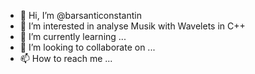 - 👋 Hi, I’m @barsanticonstantin
- 👀 I’m interested in analyse Musik with Wavelets in C++
- 🌱 I’m currently learning ...
- 💞️ I’m looking to collaborate on ...
- 📫 How to reach me ...

<!---
barsanticonstantin/barsanticonstantin is a ✨ special ✨ repository because its `README.md` (this file) appears on your GitHub profile.
You can click the Preview link to take a look at your changes.
--->
